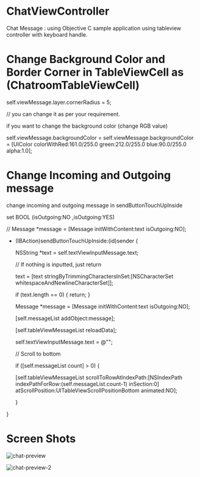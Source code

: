 # ChatViewController
Chat Message : using Objective C sample application using tableview controller with keyboard handle. 

# Change Background Color and Border Corner in TableViewCell as (ChatroomTableViewCell)

   self.viewMessage.layer.cornerRadius = 5; 
   
   // you can change it as per your requirement.
   
   if you want to change the background color (change RGB value)
   
   self.viewMessage.backgroundColor =  self.viewMessage.backgroundColor = [UIColor colorWithRed:161.0/255.0 green:212.0/255.0  blue:90.0/255.0 alpha:1.0];


# Change Incoming and Outgoing message

  change incoming and outgoing message in sendButtonTouchUpInside
  
  set BOOL (isOutgoing:NO ,isOutgoing:YES)
  
  // Message *message = [Message initWithContent:text isOutgoing:NO];

- (IBAction)sendButtonTouchUpInside:(id)sender {

    NSString *text = self.textViewInputMessage.text;
    
    // If nothing is inputted, just return
    
    text = [text stringByTrimmingCharactersInSet:[NSCharacterSet whitespaceAndNewlineCharacterSet]];
    
    if (text.length == 0) {
        return;
    }
    
    Message *message = [Message initWithContent:text isOutgoing:NO];
    
    [self.messageList addObject:message];
    
    [self.tableViewMessageList reloadData];
    
    self.textViewInputMessage.text = @"";
    
    // Scroll to bottom
    
    if ([self.messageList count] > 0) {
    
    [self.tableViewMessageList scrollToRowAtIndexPath:[NSIndexPath indexPathForRow:(self.messageList.count-1) inSection:0] atScrollPosition:UITableViewScrollPositionBottom animated:NO];
        
    }
    
    
}

# Screen Shots

![chat-preview](https://user-images.githubusercontent.com/5592080/46251010-0a640900-c461-11e8-930a-103d80cb8bae.png)

![chat-preview-2](https://user-images.githubusercontent.com/5592080/46256683-6d888680-c4c7-11e8-90d4-7d06f50c5c59.png)

